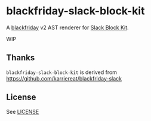 # blackfriday-slack-block-kit

A [blackfriday](https://github.com/russross/blackfriday) v2 AST renderer for [Slack Block Kit](https://api.slack.com/block-kit).

WIP

## Thanks

`blackfriday-slack-block-kit` is derived from https://github.com/karriereat/blackfriday-slack

## License

See [LICENSE](LICENSE)
